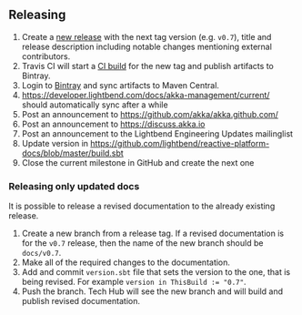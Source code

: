 ## Releasing

1. Create a [new release](https://github.com/akka/akka-management/releases/new) with the next tag version (e.g. `v0.7`), title and release description including notable changes mentioning external contributors.
1. Travis CI will start a [CI build](https://travis-ci.org/akka/akka-management/builds) for the new tag and publish artifacts to Bintray.
1. Login to [Bintray](https://bintray.com/akka/maven/akka-management) and sync artifacts to Maven Central.
1. https://developer.lightbend.com/docs/akka-management/current/ should automatically sync after a while
1. Post an announcement to https://github.com/akka/akka.github.com/
1. Post an announcement to https://discuss.akka.io
1. Post an announcement to the Lightbend Engineering Updates mailinglist
1. Update version in https://github.com/lightbend/reactive-platform-docs/blob/master/build.sbt
1. Close the current milestone in GitHub and create the next one

### Releasing only updated docs

It is possible to release a revised documentation to the already existing release.

1. Create a new branch from a release tag. If a revised documentation is for the `v0.7` release, then the name of the new branch should be `docs/v0.7`.
2. Make all of the required changes to the documentation.
3. Add and commit `version.sbt` file that sets the version to the one, that is being revised. For example `version in ThisBuild := "0.7"`.
4. Push the branch. Tech Hub will see the new branch and will build and publish revised documentation.
